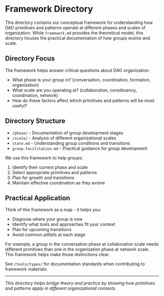 # Framework Directory

This directory contains our conceptual framework for understanding how DAO primitives and patterns operate at different phases and scales of organization. While `framework.md` provides the theoretical model, this directory houses the practical documentation of how groups evolve and scale.

## Directory Focus

The framework helps answer critical questions about DAO organization:
- What phase is your group in? (conversation, coordination, formation, organization)
- What scale are you operating at? (collaboration, constituency, coordination, network)  
- How do these factors affect which primitives and patterns will be most useful?

## Directory Structure

- `/phase/` - Documentation of group development stages
- `/scale/` - Analysis of different organizational scales
- `state.md` - Understanding group conditions and transitions
- `group-facilitation.md` - Practical guidance for group development

We use this framework to help groups:
1. Identify their current phase and scale
2. Select appropriate primitives and patterns
3. Plan for growth and transitions
4. Maintain effective coordination as they evolve

## Practical Application

Think of this framework as a map - it helps you:
- Diagnose where your group is now
- Identify what tools and approaches fit your context
- Plan for upcoming transitions
- Avoid common pitfalls at each stage

For example, a group in the conversation phase at collaboration scale needs different primitives than one in the organization phase at network scale. This framework helps make those distinctions clear.

See `/tools/types/` for documentation standards when contributing to framework materials.

---

*This directory helps bridge theory and practice by showing how primitives and patterns apply in different organizational contexts.*